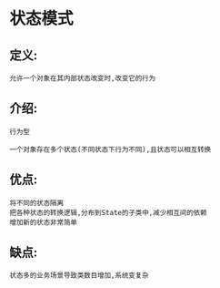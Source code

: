 # 状态模式

## 定义:
    
    允许一个对象在其内部状态改变时,改变它的行为
    
## 介绍:

    行为型
    
    一个对象存在多个状态(不同状态下行为不同),且状态可以相互转换
    
## 优点:

    将不同的状态隔离
    把各种状态的转换逻辑,分布到State的子类中,减少相互间的依赖
    增加新的状态非常简单
    
## 缺点:
    
    状态多的业务场景导致类数目增加,系统变复杂

